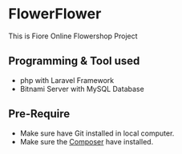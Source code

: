 # FlowerFlower
This is Fiore Online Flowershop Project

## Programming & Tool used
* php with Laravel Framework
* Bitnami Server with MySQL Database

## Pre-Require
* Make sure have Git installed in local computer.
* Make sure the [Composer](https://getcomposer.org/) have installed.
